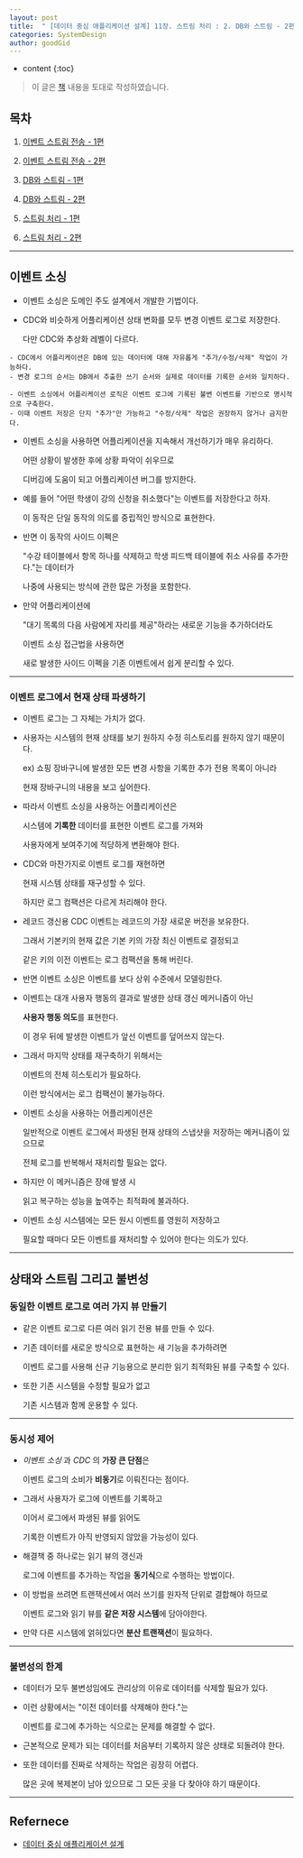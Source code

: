 ```yaml
---
layout: post
title:  " [데이터 중심 애플리케이션 설계] 11장. 스트림 처리 : 2. DB와 스트림 - 2편 "
categories: SystemDesign
author: goodGid
---
```

* content
{:toc}

> 이 글은 [책](https://book.naver.com/bookdb/book_detail.nhn?bid=13483879) 내용을 토대로 작성하였습니다.

## 목차

1. [이벤트 스트림 전송 - 1편]({{site.url}}/SD-Stream-Processing-Event-Stram-Send-1)

2. [이벤트 스트림 전송 - 2편]({{site.url}}/SD-Stream-Processing-Event-Stram-Send-2)

3. [DB와 스트림 - 1편]({{site.url}}/SD-Stream-Processing-DB-and-Stream-1)

4. [DB와 스트림 - 2편]({{site.url}}/SD-Stream-Processing-DB-and-Stream-2)

5. [스트림 처리 - 1편]({{site.url}}/SD-Stream-Processing-Stream-Processing-1)

6. [스트림 처리 - 2편]({{site.url}}/SD-Stream-Processing-Stream-Processing-2)

---

## 이벤트 소싱

* 이벤트 소싱은 도메인 주도 설계에서 개발한 기법이다.

* CDC와 비슷하게 어플리케이션 상태 변화를 모두 변경 이벤트 로그로 저장한다.

  다만 CDC와 추상화 레벨이 다르다.

```
- CDC에서 어플리케이션은 DB에 있는 데이터에 대해 자유롭게 "추가/수정/삭제" 작업이 가능하다.
- 변경 로그의 순서는 DB에서 추출한 쓰기 순서와 실제로 데이터를 기록한 순서와 일치하다.
```

```
- 이벤트 소싱에서 어플리케이션 로직은 이벤트 로그에 기록된 불변 이벤트를 기반으로 명시적으로 구축한다.
- 이때 이벤트 저장은 단지 "추가"만 가능하고 "수정/삭제" 작업은 권장하지 않거나 금지한다.
```



* 이벤트 소싱을 사용하면 어플리케이션을 지속해서 개선하기가 매우 유리하다.

  어떤 상황이 발생한 후에 상황 파악이 쉬우므로

  디버깅에 도움이 되고 어플리케이션 버그를 방지한다.

* 예를 들어 "어떤 학생이 강의 신청을 취소했다"는 이벤트를 저장한다고 하자.

  이 동작은 단일 동작의 의도를 중립적인 방식으로 표현한다.

* 반면 이 동작의 사이드 이펙은 

  "수강 테이블에서 항목 하나를 삭제하고 학생 피드백 테이블에 취소 사유를 추가한다."는 데이터가 
  
  나중에 사용되는 방식에 관한 많은 가정을 포함한다.

* 만약 어플리케이션에 

  "대기 목록의 다음 사람에게 자리를 제공"하라는 새로운 기능을 추가하더라도 
  
  이벤트 소싱 접근법을 사용하면

  새로 발생한 사이드 이펙을 기존 이벤트에서 쉽게 분리할 수 있다.

---

### 이벤트 로그에서 현재 상태 파생하기

* 이벤트 로그는 그 자체는 가치가 없다.

* 사용자는 시스템의 현재 상태를 보기 원하지 수정 히스토리를 원하지 않기 때문이다.

  ex) 쇼핑 장바구니에 발생한 모든 변경 사항을 기록한 추가 전용 목록이 아니라 
  
  현재 장바구니의 내용을 보고 싶어한다.

* 따라서 이벤트 소싱을 사용하는 어플리케이션은 

  시스템에 **기록한** 데이터를 표현한 이벤트 로그를 가져와

  사용자에게 보여주기에 적당하게 변환해야 한다.

* CDC와 마찬가지로 이벤트 로그를 재현하면

  현재 시스템 상태를 재구성할 수 있다.

  하지만 로그 컴팩션은 다르게 처리해야 한다.

* 레코드 갱신용 CDC 이벤트는 레코드의 가장 새로운 버전을 보유한다.

  그래서 기본키의 현재 값은 기본 키의 가장 최신 이벤트로 결정되고

  같은 키의 이전 이벤트는 로그 컴팩션을 통해 버린다.

* 반면 이벤트 소싱은 이벤트를 보다 상위 수준에서 모델링한다.

* 이벤트는 대개 사용자 행동의 결과로 발생한 상태 갱신 메커니즘이 아닌 

  **사용자 행동 의도**를 표현한다.

  이 경우 뒤에 발생한 이벤트가 앞선 이벤트를 덮어쓰지 않는다.

* 그래서 마지막 상태를 재구축하기 위해서는

  이벤트의 전체 히스토리가 필요하다.

  이런 방식에서는 로그 컴팩션이 불가능하다.

* 이벤트 소싱을 사용하는 어플리케이션은 

  일반적으로 이벤트 로그에서 파생된 현재 상태의 스냅샷을 저장하는 메커니즘이 있으므로

  전체 로그를 반복해서 재처리할 필요는 없다.

* 하지만 이 메커니즘은 장애 발생 시 

  읽고 복구하는 성능을 높여주는 최적화에 불과하다.

* 이벤트 소싱 시스템에는 모든 원시 이벤트를 영원히 저장하고 

  필요할 때마다 모든 이벤트를 재처리할 수 있어야 한다는 의도가 있다.

---

## 상태와 스트림 그리고 불변성

### 동일한 이벤트 로그로 여러 가지 뷰 만들기

* 같은 이벤트 로그로 다른 여러 읽기 전용 뷰를 만들 수 있다.

* 기존 데이터를 새로운 방식으로 표현하는 새 기능을 추가하려면 

  이벤트 로그를 사용해 신규 기능용으로 분리한 읽기 최적화된 뷰를 구축할 수 있다.

* 또한 기존 시스템을 수정할 필요가 없고

  기존 시스템과 함께 운용할 수 있다.

---

### 동시성 제어

* *이벤트 소싱* 과 *CDC* 의 **가장 큰 단점**은 

  이벤트 로그의 소비가 **비동기**로 이뤄진다는 점이다.

* 그래서 사용자가 로그에 이벤트를 기록하고

  이어서 로그에서 파생된 뷰를 읽어도 
  
  기록한 이벤트가 아직 반영되지 않았을 가능성이 있다.

* 해결책 중 하나로는 읽기 뷰의 갱신과 

  로그에 이벤트를 추가하는 작업을 **동기식**으로 수행하는 방법이다.

* 이 방법을 쓰려면 트랜잭션에서 여러 쓰기를 원자적 단위로 결합해야 하므로

  이벤트 로그와 읽기 뷰를 **같은 저장 시스템**에 담아야한다.

* 만약 다른 시스템에 얽혀있다면 **분산 트랜잭션**이 필요하다.

---

### 불변성의 한계

* 데이터가 모두 불변성임에도 관리상의 이유로 데이터를 삭제할 필요가 있다.

* 이런 상황에서는 "이전 데이터를 삭제해야 한다."는 

  이벤트를 로그에 추가하는 식으로는 문제를 해결할 수 없다.

* 근본적으로 문제가 되는 데이터를 처음부터 기록하지 않은 상태로 되돌려야 한다.

* 또한 데이터를 진짜로 삭제하는 작업은 굉장히 어렵다.

  많은 곳에 복제본이 남아 있으므로 그 모든 곳을 다 찾아야 하기 때문이다.


---

## Refernece

* [데이터 중심 애플리케이션 설계](https://book.naver.com/bookdb/book_detail.nhn?bid=13483879)